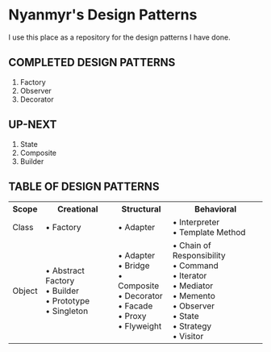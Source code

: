 <html>
  <h1>
    Nyanmyr's Design Patterns
  </h1>
  <p>
    I use this place as a repository for the design patterns I have done.
  </p>

  <h2>
      COMPLETED DESIGN PATTERNS
  </h2>
  <ol>
    <li>Factory</li>
    <li>Observer</li>
    <li>Decorator</li>
  </ol>

  <h2>
      UP-NEXT
  </h2>
  <ol>
    <li>State</li>
    <li>Composite</li>
    <li>Builder</li>
  </ol>
  
  <h2>
    TABLE OF DESIGN PATTERNS
  </h2>
  <table>
      <tr>
        <th>Scope</th>
        <th>Creational</th>
        <th>Structural</th>
        <th>Behavioral</th>
      </tr>
      <tr>
        <td>Class</td>
        <td>• Factory</td>
        <td>• Adapter</td>
        <td>
          • Interpreter
          <br>• Template Method
        </td>
      </tr>
      <tr>
        <td>Object</td>
        <td>
          • Abstract Factory
          <br>• Builder
          <br>• Prototype
          <br>• Singleton
        </td>
        <td>
          • Adapter
          <br>• Bridge
          <br>• Composite
          <br>• Decorator
          <br>• Facade
          <br>• Proxy
          <br>• Flyweight
        </td>
        <td>
          • Chain of Responsibility
          <br>• Command
          <br>• Iterator
          <br>• Mediator
          <br>• Memento
          <br>• Observer
          <br>• State
          <br>• Strategy
          <br>• Visitor
        </td>
      </tr>
  </table> 
</html>
